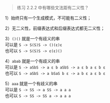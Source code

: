 > 练习 2.2.2 中有哪些文法距有二义性？

1）始终只有一个生成模式，不可能有二义性；  

2）无二义性，前缀表达式和后缀表达式都无二义性；  

3）`()()` 就是一个有歧义的串  
可以是 `S -> S(S)S -> ()(ε)ε`  
也可以 `S -> S(S)S -> ε(ε)()`  

4）`abab` 就是一个有歧义的串  
可以是 `S -> aSbS -> a ε b aSbS -> a ε b a ε b ε`  
也可以 `S -> aSbS -> a bSaS b ε -> a b ε a ε b ε`  

5）`aaa` 就是一个有歧义的串  
可以是 `S -> SS -> a SS -> a a a`  
也可以 `S -> SS -> SS a -> a a a`  
